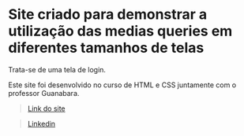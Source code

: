 # Site criado para demonstrar a utilização das medias queries em diferentes tamanhos de telas

Trata-se de uma tela de login.

Este site foi desenvolvido no curso de HTML e CSS juntamente com o professor Guanabara.

> [Link do site](https://crisgaius.github.io/tela-login/)

> [Linkedin](https://www.linkedin.com/in/cristiano-santos-dev/)